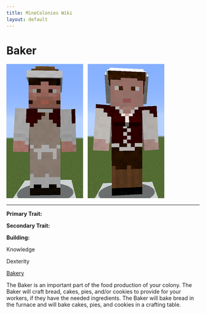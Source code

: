 ```yaml
---
title: MineColonies Wiki
layout: default
---
```

# Baker

<div class="infobox box text-center">
<img src="../../assets/images/workers/baker_m.png" alt="Baker Male" />&nbsp;&nbsp;&nbsp;<img src="../../assets/images/workers/baker_f.png" alt="Baker Female" />
<hr />
  <div class="row section-text text-left">
    <div class="col">
      <p><strong>Primary Trait:</strong></p>
      <p><strong>Secondary Trait:</strong></p>
      <p><strong>Building:</strong></p>
    </div>
    <div class="col">
      <p class="traitp">Knowledge</p>
      <p class="traits">Dexterity</p>
      <p><a href="../buildings/bakery">Bakery</a></p>
    </div>
  </div>
</div>

The Baker is an important part of the food production of your colony. The Baker will craft bread, cakes, pies, and/or cookies to provide for your workers, if they have the needed ingredients. The Baker will bake bread in the furnace and will bake cakes, pies, and cookies in a crafting table.
